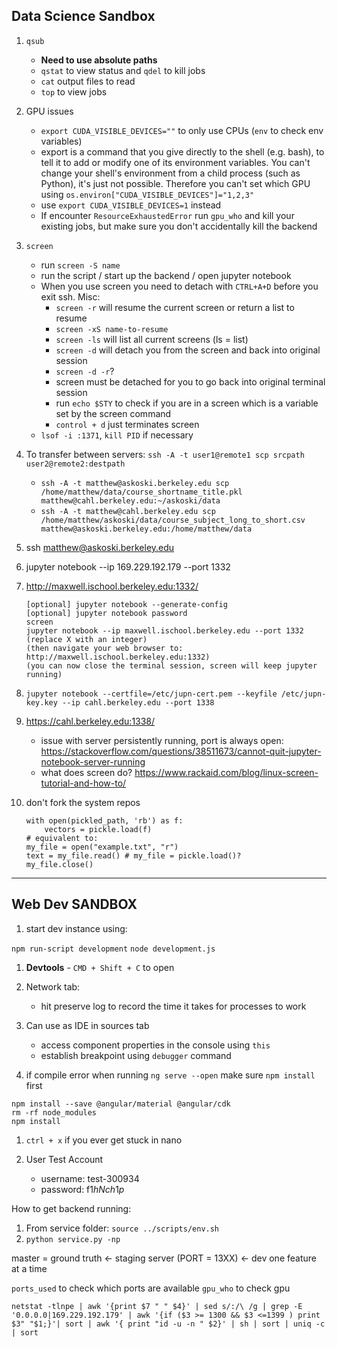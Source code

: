 ## Data Science Sandbox

1. `qsub` 
	- **Need to use absolute paths**
	- `qstat` to view status and `qdel` to kill jobs
	- `cat` output files to read
	- `top` to view jobs

1. GPU issues
	- `export CUDA_VISIBLE_DEVICES=""` to only use CPUs (`env` to check env variables)
	- export is a command that you give directly to the shell (e.g. bash), to tell it to add or modify one of its environment variables. You can't change your shell's environment from a child process (such as Python), it's just not possible.  Therefore you can't set which GPU using `os.environ["CUDA_VISIBLE_DEVICES"]="1,2,3"`
	- use `export CUDA_VISIBLE_DEVICES=1` instead
	- If encounter `ResourceExhaustedError` run `gpu_who` and kill your existing jobs, but make sure you don't accidentally kill the backend

1. `screen`
	- run `screen -S name` 
	- run the script / start up the backend / open jupyter notebook
	- When you use screen you need to detach with `CTRL+A+D` before you exit ssh.
	Misc:
		- `screen -r` will resume the current screen or return a list to resume
		- `screen -xS name-to-resume` 
		- `screen -ls` will list all current screens (ls = list)
		- `screen -d` will detach you from the screen and back into original session
		- `screen -d -r`? 
		- screen must be detached for you to go back into original terminal session
		- run `echo $STY` to check if you are in a screen which is a variable set by the screen command
		- `control + d` just terminates screen
	- `lsof -i :1371`, `kill PID` if necessary


1. To transfer between servers: `ssh -A -t user1@remote1 scp srcpath user2@remote2:destpath` 

	- `ssh -A -t matthew@askoski.berkeley.edu scp /home/matthew/data/course_shortname_title.pkl matthew@cahl.berkeley.edu:~/askoski/data`
	- `ssh -A -t matthew@cahl.berkeley.edu scp /home/matthew/askoski/data/course_subject_long_to_short.csv matthew@askoski.berkeley.edu:/home/matthew/data`

1. ssh matthew@askoski.berkeley.edu
1. jupyter notebook --ip 169.229.192.179 --port 1332
1. http://maxwell.ischool.berkeley.edu:1332/ 

	```
	[optional] jupyter notebook --generate-config
	[optional] jupyter notebook password
	screen
	jupyter notebook --ip maxwell.ischool.berkeley.edu --port 1332
	(replace X with an integer)
	(then navigate your web browser to: http://maxwell.ischool.berkeley.edu:1332)
	(you can now close the terminal session, screen will keep jupyter running) 
	```

1. `jupyter notebook --certfile=/etc/jupn-cert.pem --keyfile /etc/jupn-key.key --ip cahl.berkeley.edu --port 1338`
1. https://cahl.berkeley.edu:1338/
	- issue with server persistently running, port is always open: https://stackoverflow.com/questions/38511673/cannot-quit-jupyter-notebook-server-running 
	- what does screen do? https://www.rackaid.com/blog/linux-screen-tutorial-and-how-to/ 
1. don't fork the system repos

	```
	with open(pickled_path, 'rb') as f:
    	vectors = pickle.load(f)
    # equivalent to: 
	my_file = open("example.txt", "r")
	text = my_file.read() # my_file = pickle.load()? 
	my_file.close()
    ```

--------------------------------------------------

## Web Dev SANDBOX

1. start dev instance using: 

`npm run-script development`
`node development.js`

1. **Devtools** - `CMD + Shift + C` to open 
1. Network tab:
	- hit preserve log to record the time it takes for processes to work
1. Can use as IDE in sources tab 
	- access component properties in the console using `this`
	- establish breakpoint using `debugger` command

1. if compile error when running `ng serve --open` make sure `npm install` first

```
npm install --save @angular/material @angular/cdk
rm -rf node_modules
npm install
```

1. `ctrl + x` if you ever get stuck in nano

1. User Test Account
	- username: test-300934
	- password: f1$hNch1p$

How to get backend running:
1. From service folder: `source ../scripts/env.sh`
1. `python service.py -np`

master = ground truth <- staging server (PORT = 13XX) <- dev one feature at a time

`ports_used` to check which ports are available
`gpu_who` to check gpu 

```# ports used by user
netstat -tlnpe | awk '{print $7 " " $4}' | sed s/:/\ /g | grep -E '0.0.0.0|169.229.192.179' | awk '{if ($3 >= 1300 && $3 <=1399 ) print $3" "$1;}'| sort | awk '{ print "id -u -n " $2}' | sh | sort | uniq -c | sort
```
